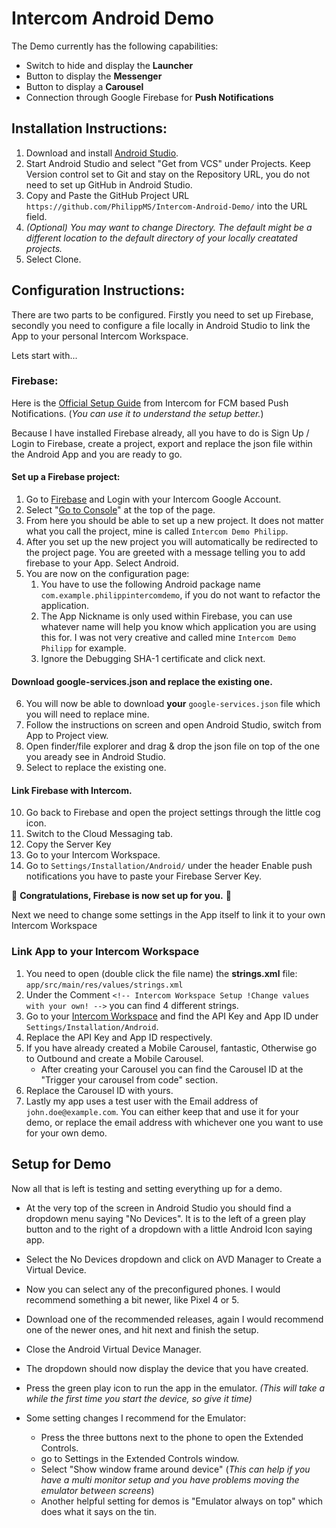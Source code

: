 # Intercom Android Demo

The Demo currently has the following capabilities:
- Switch to hide and display the **Launcher**
- Button to display the **Messenger**
- Button to display a **Carousel**
- Connection through Google Firebase for **Push Notifications**

## Installation Instructions:

1. Download and install [Android Studio](https://developer.android.com/studio?gclid=CjwKCAiA78aNBhAlEiwA7B76p97HhkXEnGh8mDJkFR2lDxHQfSnS_Oj_kZznH3-jW31mv7gYRRnK1hoCseMQAvD_BwE&gclsrc=aw.ds).
2. Start Android Studio and select "Get from VCS" under Projects. Keep Version control set to Git and stay on the Repository URL, you do not need to set up GitHub in Android Studio.
3. Copy and Paste the GitHub Project URL `https://github.com/PhilippMS/Intercom-Android-Demo/` into the URL field.
4. *(Optional) You may want to change Directory. The default might be a different location to the default directory of your locally creatated projects.*
5. Select Clone.

## Configuration Instructions:

There are two parts to be configured. Firstly you need to set up Firebase, secondly you need to configure a file locally in Android Studio to link the App to your personal Intercom Workspace.

Lets start with...

### Firebase:

Here is the [Official Setup Guide](https://developers.intercom.com/installing-intercom/docs/android-fcm-push-notifications) from Intercom for FCM based Push Notifications.
(*You can use it to understand the setup better.*)

Because I have installed Firebase already, all you have to do is Sign Up / Login to Firebase, create a project, export and replace the json file within the Android App and you are ready to go.

#### Set up a Firebase project:

1. Go to [Firebase](https://firebase.google.com/) and Login with your Intercom Google Account.
2. Select "[Go to Console](https://console.firebase.google.com/)" at the top of the page.
3. From here you should be able to set up a new project. It does not matter what you call the project, mine is called `Intercom Demo Philipp`.
4. After you set up the new project you will automatically be redirected to the project page. You are greeted with a message telling you to add firebase to your App. Select Android.
5. You are now on the configuration page:
    1. You have to use the following Android package name `com.example.philippintercomdemo`, if you do not want to refactor the application.
    2. The App Nickname is only used within Firebase, you can use whatever name will help you know which application you are using this for. I was not very creative and called mine `Intercom Demo Philipp` for example.
    3. Ignore the Debugging SHA-1 certificate and click next.

#### Download google-services.json and replace the existing one.

6. You will now be able to download **your** `google-services.json` file which you will need to replace mine.
7. Follow the instructions on screen and open Android Studio, switch from App to Project view. 
8. Open finder/file explorer and drag & drop the json file on top of the one you aready see in Android Studio. 
9. Select to replace the existing one.

#### Link Firebase with Intercom.

10. Go back to Firebase and open the project settings through the little cog icon.
11. Switch to the Cloud Messaging tab.
12. Copy the Server Key
13. Go to your Intercom Workspace.
14. Go to `Settings/Installation/Android/` under the header Enable push notifications you have to paste your Firebase Server Key.

🎉 **Congratulations, Firebase is now set up for you.** 🎉

Next we need to change some settings in the App itself to link it to your own Intercom Workspace

### Link App to your Intercom Workspace

1. You need to open (double click the file name) the **strings.xml** file: `app/src/main/res/values/strings.xml` 
2. Under the Comment `<!-- Intercom Workspace Setup !Change values with your own! -->` you can find 4 different strings.
3. Go to your [Intercom Workspace](https://app.intercom.com/) and find the API Key and App ID under `Settings/Installation/Android`.
4. Replace the API Key and App ID respectively.
5. If you have already created a Mobile Carousel, fantastic, Otherwise go to Outbound and create a Mobile Carousel.
    - After creating your Carousel you can find the Carousel ID at the "Trigger your carousel from code" section.
6. Replace the Carousel ID with yours.
7. Lastly my app uses a test user with the Email address of `john.doe@example.com`. You can either keep that and use it for your demo, or replace the email address with whichever one you want to use for your own demo.

## Setup for Demo

Now all that is left is testing and setting everything up for a demo.
- At the very top of the screen in Android Studio you should find a dropdown menu saying "No Devices". It is to the left of a green play button and to the right of a dropdown with a little Android Icon saying app.
- Select the No Devices dropdown and click on AVD Manager to Create a Virtual Device. 
- Now you can select any of the preconfigured phones. I would recommend something a bit newer, like Pixel 4 or 5. 
- Download one of the recommended releases, again I would recommend one of the newer ones, and hit next and finish the setup.
- Close the Android Virtual Device Manager.
- The dropdown should now display the device that you have created.
- Press the green play icon to run the app in the emulator. *(This will take a while the first time you start the device, so give it time)*
 
- Some setting changes I recommend for the Emulator:
    - Press the three buttons next to the phone to open the Extended Controls. 
    - go to Settings in the Extended Controls window.
    - Select "Show window frame around device" (*This can help if you have a multi monitor setup and you have problems moving the emulator between screens*)
    - Another helpful setting for demos is "Emulator always on top" which does what it says on the tin.


